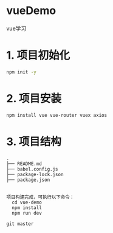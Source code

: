 # vueDemo
vue学习

# 1. 项目初始化

```bash
npm init -y
```

# 2. 项目安装

```bash
npm install vue vue-router vuex axios
```

# 3. 项目结构

```
.
├── README.md
├── babel.config.js
├── package-lock.json
├── package.json


项目构建完成，可执行以下命令：
  cd vue-demo
  npm install
  npm run dev

git master